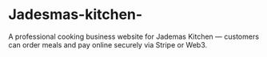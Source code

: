 # Jadesmas-kitchen-
A professional cooking business website for Jademas Kitchen — customers can order meals and pay online securely via Stripe or Web3.

